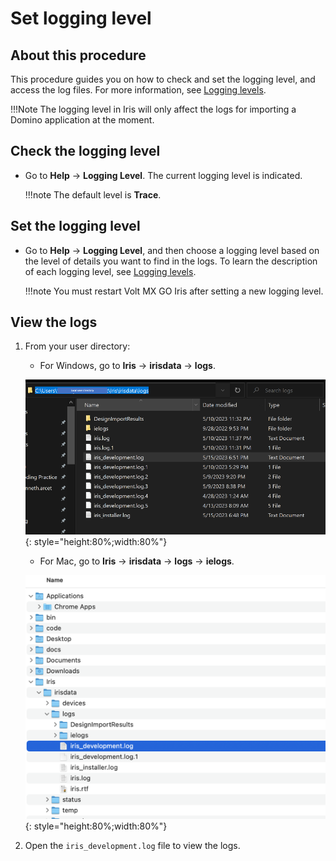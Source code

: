 # Set logging level

## About this procedure
This procedure guides you on how to check and set the logging level, and access the log files. For more information, see [Logging levels](../references/reflogginglevels.md). 

!!!Note
    The logging level in Iris will only affect the logs for importing a Domino application at the moment.

## Check the logging level

- Go to **Help** &rarr; **Logging Level**. The current logging level is indicated.

    !!!note
        The default level is **Trace**. 

## Set the logging level

- Go to **Help** &rarr; **Logging Level**, and then choose a logging level based on the level of details you want to find in the logs. To learn the description of each logging level, see [Logging levels](../references/reflogginglevels.md).

    !!!note
        You must restart Volt MX GO Iris after setting a new logging level.

## View the logs

1. From your user directory:

    - For Windows, go to **Iris** &rarr; **irisdata** &rarr; **logs**.

    ![](../assets/images/diloggingwin.png){: style="height:80%;width:80%"}

    - For Mac, go to **Iris** &rarr; **irisdata** &rarr; **logs** &rarr; **ielogs**. 

    ![](../assets/images/dilogging.png){: style="height:80%;width:80%"}

2. Open the `iris_development.log` file to view the logs.

